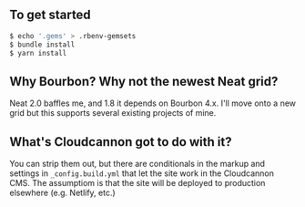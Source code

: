 ## To get started

```sh
$ echo '.gems' > .rbenv-gemsets
$ bundle install
$ yarn install
```

## Why Bourbon? Why not the newest Neat grid?

Neat 2.0 baffles me, and 1.8 it depends on Bourbon 4.x. I'll move onto a new grid but this supports several existing projects of mine.

## What's Cloudcannon got to do with it?

You can strip them out, but there are conditionals in the markup and settings in `_config.build.yml` that let the site work in the Cloudcannon CMS. The assumptiom is that the site will be deployed to production elsewhere (e.g. Netlify, etc.)
